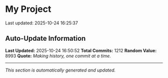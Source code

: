 # My Project


Last updated: 2025-10-24 16:25:37



































































































































































































































































































































































































































































































































































































































































































































































































































































































































































































































































































































































































































































































































































































































































































































































































































































## Auto-Update Information

**Last Updated:** 2025-10-24 16:50:52
**Total Commits:** 1212
**Random Value:** 8993
**Quote:** _Making history, one commit at a time._

---
_This section is automatically generated and updated._